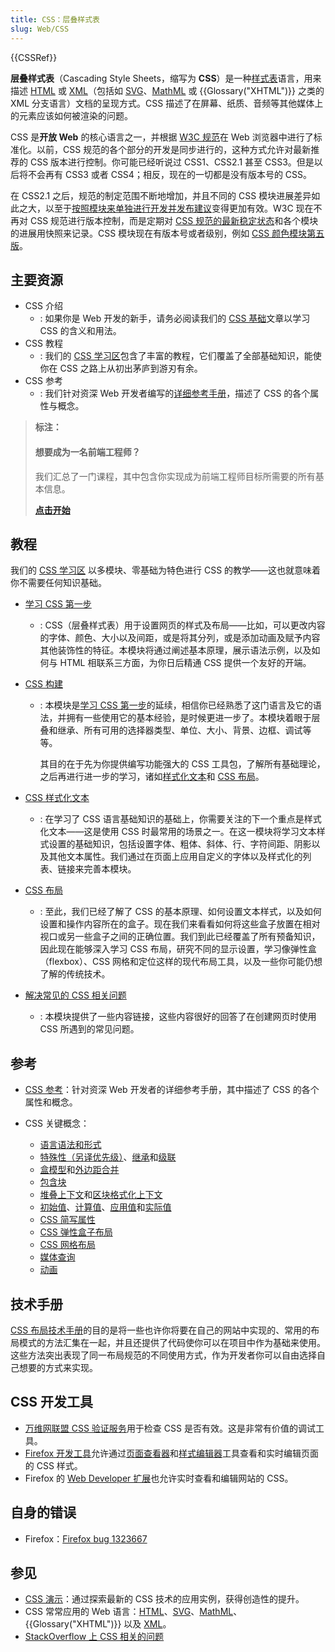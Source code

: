```yaml
---
title: CSS：层叠样式表
slug: Web/CSS
---
```


{{CSSRef}}

**层叠样式表**（Cascading Style Sheets，缩写为 **CSS**）是一种[样式表](/zh-CN/docs/Web/API/StyleSheet)语言，用来描述 [HTML](/zh-CN/docs/Web/HTML) 或 [XML](/zh-CN/docs/Web/XML/XML_introduction)（包括如 [SVG](/zh-CN/docs/Web/SVG)、[MathML](/zh-CN/docs/Web/MathML) 或 {{Glossary("XHTML")}} 之类的 XML 分支语言）文档的呈现方式。CSS 描述了在屏幕、纸质、音频等其他媒体上的元素应该如何被渲染的问题。

CSS 是**开放 Web** 的核心语言之一，并根据 [W3C 规范](https://www.w3.org/Style/CSS/#specs)在 Web 浏览器中进行了标准化。以前，CSS 规范的各个部分的开发是同步进行的，这种方式允许对最新推荐的 CSS 版本进行控制。你可能已经听说过 CSS1、CSS2.1 甚至 CSS3。但是以后将不会再有 CSS3 或者 CSS4；相反，现在的一切都是没有版本号的 CSS。

在 CSS2.1 之后，规范的制定范围不断地增加，并且不同的 CSS 模块进展差异如此之大，以至于[按照模块来单独进行开发并发布建议](https://www.w3.org/Style/CSS/current-work)变得更加有效。W3C 现在不再对 CSS 规范进行版本控制，而是定期对 [CSS 规范的最新稳定状态](https://www.w3.org/TR/css/)和各个模块的进展用快照来记录。CSS 模块现在有版本号或者级别，例如 [CSS 颜色模块第五版](https://drafts.csswg.org/css-color-5/)。

## 主要资源

- CSS 介绍
  - : 如果你是 Web 开发的新手，请务必阅读我们的 [CSS 基础](/zh-CN/docs/Learn/Getting_started_with_the_web/CSS_basics)文章以学习 CSS 的含义和用法。
- CSS 教程
  - : 我们的 [CSS 学习区](/zh-CN/docs/Learn/CSS)包含了丰富的教程，它们覆盖了全部基础知识，能使你在 CSS 之路上从初出茅庐到游刃有余。
- CSS 参考
  - : 我们针对资深 Web 开发者编写的[详细参考手册](/zh-CN/docs/Web/CSS/Reference)，描述了 CSS 的各个属性与概念。

> **标注：**
>
> #### 想要成为一名前端工程师？
>
> 我们汇总了一门课程，其中包含你实现成为前端工程师目标所需要的所有基本信息。
>
> [**点击开始**](/zh-CN/docs/Learn/Front-end_web_developer)

## 教程

我们的 [CSS 学习区](/zh-CN/docs/Learn/CSS) 以多模块、零基础为特色进行 CSS 的教学——这也就意味着你不需要任何知识基础。

- [学习 CSS 第一步](/zh-CN/docs/Learn/CSS/First_steps)
  - : CSS（层叠样式表）用于设置网页的样式及布局——比如，可以更改内容的字体、颜色、大小以及间距，或是将其分列，或是添加动画及赋予内容其他装饰性的特征。本模块将通过阐述基本原理，展示语法示例，以及如何与 HTML 相联系三方面，为你日后精通 CSS 提供一个友好的开端。
- [CSS 构建](/zh-CN/docs/Learn/CSS/Building_blocks)

  - : 本模块是[学习 CSS 第一步](/zh-CN/docs/Learn/CSS/First_steps)的延续，相信你已经熟悉了这门语言及它的语法，并拥有一些使用它的基本经验，是时候更进一步了。本模块着眼于层叠和继承、所有可用的选择器类型、单位、大小、背景、边框、调试等等。

    其目的在于先为你提供编写功能强大的 CSS 工具包，了解所有基础理论，之后再进行进一步的学习，诸如[样式化文本](/zh-CN/docs/Learn/CSS/Styling_text)和 [CSS 布局](/zh-CN/docs/Learn/CSS/CSS_layout)。

- [CSS 样式化文本](/zh-CN/docs/Learn/CSS/Styling_text)
  - : 在学习了 CSS 语言基础知识的基础上，你需要关注的下一个重点是样式化文本——这是使用 CSS 时最常用的场景之一。在这一模块将学习文本样式设置的基础知识，包括设置字体、粗体、斜体、行、字符间距、阴影以及其他文本属性。我们通过在页面上应用自定义的字体以及样式化的列表、链接来完善本模块。
- [CSS 布局](/zh-CN/docs/Learn/CSS/CSS_layout)
  - : 至此，我们已经了解了 CSS 的基本原理、如何设置文本样式，以及如何设置和操作内容所在的盒子。现在我们来看看如何将这些盒子放置在相对视口或另一些盒子之间的正确位置。我们到此已经覆盖了所有预备知识，因此现在能够深入学习 CSS 布局，研究不同的显示设置，学习像弹性盒（flexbox）、CSS 网格和定位这样的现代布局工具，以及一些你可能仍想了解的传统技术。
- [解决常见的 CSS 相关问题](/zh-CN/docs/Learn/CSS/Howto)
  - : 本模块提供了一些内容链接，这些内容很好的回答了在创建网页时使用 CSS 所遇到的常见问题。

## 参考

- [CSS 参考](/zh-CN/docs/Web/CSS/Reference)：针对资深 Web 开发者的详细参考手册，其中描述了 CSS 的各个属性和概念。
- CSS 关键概念：

  - [语言语法和形式](/zh-CN/docs/Web/CSS/Syntax)
  - [特殊性（另译优先级）](/zh-CN/docs/Web/CSS/Specificity)、[继承](/zh-CN/docs/Web/CSS/Inheritance)和[级联](/zh-CN/docs/Web/CSS/Cascade)
  - [盒模型](/zh-CN/docs/Web/CSS/CSS_box_model/Introduction_to_the_CSS_box_model)和[外边距合并](/zh-CN/docs/Web/CSS/CSS_box_model/Mastering_margin_collapsing)
  - [包含块](/zh-CN/docs/Web/CSS/Containing_block)
  - [堆叠上下文](/zh-CN/docs/Web/CSS/CSS_positioned_layout/Understanding_z-index/Stacking_context)和[区块格式化上下文](/zh-CN/docs/Web/Guide/CSS/Block_formatting_context)
  - [初始值](/zh-CN/docs/Web/CSS/initial_value)、[计算值](/zh-CN/docs/Web/CSS/computed_value)、[应用值](/zh-CN/docs/Web/CSS/used_value)和[实际值](/zh-CN/docs/Web/CSS/actual_value)
  - [CSS 简写属性](/zh-CN/docs/Web/CSS/Shorthand_properties)
  - [CSS 弹性盒子布局](/zh-CN/docs/Web/CSS/CSS_flexible_box_layout)
  - [CSS 网格布局](/zh-CN/docs/Web/CSS/CSS_grid_layout)
  - [媒体查询](/zh-CN/docs/Web/CSS/CSS_media_queries)
  - [动画](/zh-CN/docs/Web/CSS/animation)

## 技术手册

[CSS 布局技术手册](/zh-CN/docs/Web/CSS/Layout_cookbook)的目的是将一些也许你将要在自己的网站中实现的、常用的布局模式的方法汇集在一起，并且还提供了代码使你可以在项目中作为基础来使用。这些方法突出表现了同一布局规范的不同使用方式，作为开发者你可以自由选择自己想要的方式来实现。

## CSS 开发工具

- [万维网联盟 CSS 验证服务](http://jigsaw.w3.org/css-validator/)用于检查 CSS 是否有效。这是非常有价值的调试工具。
- [Firefox 开发工具](https://firefox-source-docs.mozilla.org/devtools-user/index.html)允许通过[页面查看器](https://firefox-source-docs.mozilla.org/devtools-user/page_inspector/index.html)和[样式编辑器](https://firefox-source-docs.mozilla.org/devtools-user/style_editor/index.html)工具查看和实时编辑页面的 CSS 样式。
- Firefox 的 [Web Developer 扩展](https://addons.mozilla.org/zh-CN/firefox/addon/web-developer/)也允许实时查看和编辑网站的 CSS。

## 自身的错误

- Firefox：[Firefox bug 1323667](https://bugzil.la/1323667)

## 参见

- [CSS 演示](/zh-CN/docs/Web/Demos#css)：通过探索最新的 CSS 技术的应用实例，获得创造性的提升。
- CSS 常常应用的 Web 语言：[HTML](/zh-CN/docs/Web/HTML)、[SVG](/zh-CN/docs/Web/SVG)、[MathML](/zh-CN/docs/Web/MathML)、{{Glossary("XHTML")}} 以及 [XML](/zh-CN/docs/Web/XML/XML_introduction)。
- [StackOverflow 上 CSS 相关的问题](https://stackoverflow.com/questions/tagged/css)
